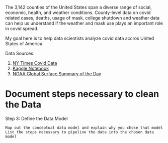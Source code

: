 The 3,142 counties of the United States span a diverse range of social, economic, health, and weather conditions. County-level data on covid related cases, deaths, usage of mask, college shutdown and weather data can help us understand if the weather and mask use plays an important role in covid spread.

My goal here is to help data scientists analyze covid data accros United States of America.

Data Sources:
1) [NY Times Covid Data](https://github.com/nytimes/covid-19-data) 
2) [Kaggle Notebook](https://www.kaggle.com/kerneler/starter-enriched-nytimes-covid19-u-s-69697254-e?select=us_county_pop_and_shps.csv)
3) [NOAA Global Surface Summary of the Day](https://www.ncei.noaa.gov/access/metadata/landing-page/bin/iso?id=gov.noaa.ncdc:C00516)

# Document steps necessary to clean the Data

Step 3: Define the Data Model

    Map out the conceptual data model and explain why you chose that model
    List the steps necessary to pipeline the data into the chosen data model
